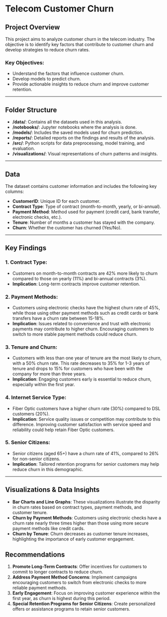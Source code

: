 
# Telecom Customer Churn

## Project Overview

This project aims to analyze customer churn in the telecom industry. The objective is to identify key factors that contribute to customer churn and develop strategies to reduce churn rates.

### Key Objectives:
- Understand the factors that influence customer churn.
- Develop models to predict churn.
- Provide actionable insights to reduce churn and improve customer retention.

---

## Folder Structure

- **/data/**: Contains all the datasets used in this analysis.
- **/notebooks/**: Jupyter notebooks where the analysis is done.
- **/models/**: Includes the saved models used for churn prediction.
- **/reports/**: Detailed reports on the findings and results of the analysis.
- **/src/**: Python scripts for data preprocessing, model training, and evaluation.
- **/visualizations/**: Visual representations of churn patterns and insights.

---

## Data

The dataset contains customer information and includes the following key columns:
- **CustomerID**: Unique ID for each customer.
- **Contract Type**: Type of contract (month-to-month, yearly, or bi-annual).
- **Payment Method**: Method used for payment (credit card, bank transfer, electronic checks, etc.).
- **Tenure**: Number of months a customer has stayed with the company.
- **Churn**: Whether the customer has churned (Yes/No).

---

## Key Findings

### 1. Contract Type:
- Customers on month-to-month contracts are 42% more likely to churn compared to those on yearly (11%) and bi-annual contracts (3%).
- **Implication**: Long-term contracts improve customer retention.

### 2. Payment Methods:
- Customers using electronic checks have the highest churn rate of 45%, while those using other payment methods such as credit cards or bank transfers have a churn rate between 15-18%.
- **Implication**: Issues related to convenience and trust with electronic payments may contribute to higher churn. Encouraging customers to switch to more stable payment methods could reduce churn.

### 3. Tenure and Churn:
- Customers with less than one year of tenure are the most likely to churn, with a 50% churn rate. This rate decreases to 35% for 1-3 years of tenure and drops to 15% for customers who have been with the company for more than three years.
- **Implication**: Engaging customers early is essential to reduce churn, especially within the first year.

### 4. Internet Service Type:
- Fiber Optic customers have a higher churn rate (30%) compared to DSL customers (20%).
- **Implication**: Service quality issues or competition may contribute to this difference. Improving customer satisfaction with service speed and reliability could help retain Fiber Optic customers.

### 5. Senior Citizens:
- Senior citizens (aged 65+) have a churn rate of 41%, compared to 26% for non-senior citizens.
- **Implication**: Tailored retention programs for senior customers may help reduce churn in this demographic.

---

## Visualizations & Data Insights

- **Bar Charts and Line Graphs**: These visualizations illustrate the disparity in churn rates based on contract types, payment methods, and customer tenure. 
- **Churn by Payment Methods**: Customers using electronic checks have a churn rate nearly three times higher than those using more secure payment methods like credit cards.
- **Churn by Tenure**: Churn decreases as customer tenure increases, highlighting the importance of early customer engagement.



## Recommendations

1. **Promote Long-Term Contracts**: Offer incentives for customers to commit to longer contracts to reduce churn.
2. **Address Payment Method Concerns**: Implement campaigns encouraging customers to switch from electronic checks to more reliable payment methods.
3. **Early Engagement**: Focus on improving customer experience within the first year, as churn is highest during this period.
4. **Special Retention Programs for Senior Citizens**: Create personalized offers or assistance programs to retain senior customers.



